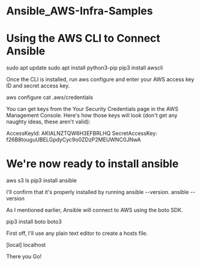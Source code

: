 # Ansible_AWS-Infra-Samples

# Using the AWS CLI to Connect Ansible

sudo apt update sudo apt install python3-pip pip3 install awscli

Once the CLI is installed, run aws configure and enter your AWS access key ID and secret access key.

aws configure cat .aws/credentials

You can get keys from the Your Security Credentials page in the AWS Management Console. Here's how those keys will look (don't get any naughty ideas, these aren't valid):

AccessKeyId: AKIALNZTQW6H3EFBRLHQ SecretAccessKey: f26B8touguUBELGpdyCyc9o0ZDzP2MEUWNC0JNwA

# We're now ready to install ansible
aws s3 ls pip3 install ansible

I'll confirm that it's properly installed by running 
ansible --version. ansible --version

As I mentioned earlier, Ansible will connect to AWS using the boto SDK.

pip3 install boto boto3

First off, I'll use any plain text editor to create a hosts file.

[local] localhost

There you Go!
